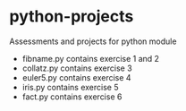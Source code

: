 # python-projects
Assessments and projects for python module

- fibname.py contains exercise 1 and 2 
- collatz.py contains exercise 3 
- euler5.py contains exercise 4
- iris.py contains exercise 5
- fact.py contains exercise 6

